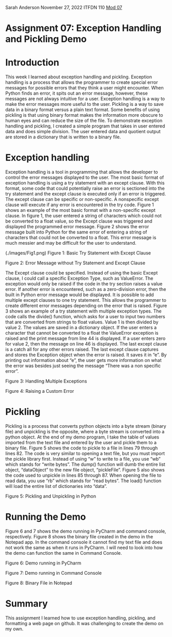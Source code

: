 Sarah Anderson
November 27, 2022
ITFDN 110
[Mod 07](https://github.com/sarahanderson94/ITFdn110_Mod07)

# Assignment 07: Exception Handling and Pickling Demo

# Introduction	

This week I learned about exception handling and pickling. Exception handling is a process that allows the programmer to create special error messages for possible errors that they think a user might encounter. When Python finds an error, it spits out an error message, however, these messages are not always intuitive for a user. Exception handling is a way to make the error messages more useful to the user. Pickling is a way to save data in a binary format versus a plain text format. Some benefits of using pickling is that using binary format makes the information more obscure to human eyes and can reduce the size of the file. To demonstrate exception handling and pickling, I created a simple program that takes in user entered data and does simple division. The user entered data and quotient output are stored in a dictionary that is written to a binary file. 

# Exception handling

Exception handling is a tool in programming that allows the developer to control the error messages displayed to the user. The most basic format of exception handling is using a try statement with an except clause. With this format, some code that could potentially raise an error is sectioned into the try statement and the except clause is executed only if an error is triggered. The except clause can be specific or non-specific. A nonspecific except clause will execute if any error is encountered in the try code. Figure 1 shows an example of the most basic format with a non-specific except clause. In figure 1, the user entered a string of characters which could not be converted to a float value, so the Except clause was triggered and displayed the programmed error message. Figure 2 shows the error message built into Python for the same error of entering a string of characters that could not be converted to a float. This error message is much messier and may be difficult for the user to understand. 

(./images/Fig1.png)
Figure 1: Basic Try Statement with Except Clause

Figure 2: Error Message without Try Statement and Except Clause

The Except clause could be specified. Instead of using the basic Except clause, I could call a specific Exception Type, such as ValueError. The exception would only be raised if the code in the try section raises a value error. If another error is encountered, such as a zero-division error, then the built in Python error message would be displayed. 
It is possible to add multiple except clauses to one try statement. This allows the programmer to create different error messages depending on the error that is raised. Figure 3 shows an example of a try statement with multiple exception types. The code calls the divide() function, which asks for a user to input two numbers that are converted from strings to float values. Value 1 is then divided by value 2. The values are saved in a dictionary object. If the user enters a character that cannot be converted to a float the ValueError exception is raised and the print message from line 44 is displayed. If a user enters zero for value 2, then the message on line 46 is displayed. The last except clause is a catch all for any other errors raised. The last except clause captures and stores the Exception object when the error is raised. It saves it in “e”. By printing out information about “e”, the user gets more information on what the error was besides just seeing the message “There was a non specific error”.

Figure 3: Handling Multiple Exceptions 

Figure 4: Raising a Custom Error 

# Pickling 

Pickling is a process that converts python objects into a byte stream (binary file) and unpickling is the opposite, where a byte stream is converted into a python object. At the end of my demo program, I take the table of values imported from the text file and entered by the user and pickle them to a binary file. Figure 5 shows the code to pickle to a file in lines 79 through lines 82. The code is very similar to opening a text file, but you must import the pickle library first. Instead of using “w” to write to a file, you use “wb” which stands for “write bytes”. The dump() function will dumb the entire list object, “dataObject” to the new file object, “pickleFile”. Figure 5 also shows the code used to unpickle in lines 85 through 87. When opening the file to read data, you use “rb” which stands for “read bytes”. The load() function will load the entire list of dictionaries into “data”.

Figure 5: Pickling and Unpickling in Python 

# Running the Demo

Figure 6 and 7 shows the demo running in PyCharm and command console, respectively. Figure 8 shows the binary file created in the demo in the Notepad app. In the command console it cannot find my text file and does not work the same as when it runs in PyCharm. I will need to look into how the demo can function the same in Command Console. 

Figure 6: Demo running in PyCharm

Figure 7: Demo running in Command Console

Figure 8: Binary File in Notepad

# Summary

This assignment I learned how to use exception handling, pickling, and formatting a web page on github. It was challenging to create the demo on my own. 
